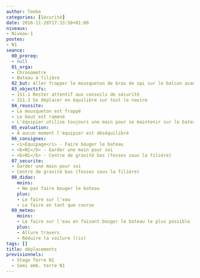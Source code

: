 ```yaml
---
author: Teebo
categories: [Sécurité]
date: 2016-11-28T17:33:58+01:00
niveaux:
- Niveau-1
postes:
- N1
seance:
  00_prereq:
  - null
  01_orga:
  - Chronomètre
  - Bateau à filière
  02_but: Aller frapper le mousqueton de bras de spi sur le balcon avant et revenir passer le reste bout dans la poulie
  03_objectifs:
  - 1S1.1 Rester attentif aux conseils de sécurité
  - 1S1.3 Se déplacer en équilibre sur tout le navire
  04_reussite:
  - Le mousqueton est frappé
  - Le bout est ramené
  - L'équipier utilise toujours une main pour se maintenir sur le bateau
  05_evaluation:
  - A aucun moment l'équipier est déséquilibré
  06_consignes:
  - <i>Equipage</i> - Faire bouger le bateau
  - <b>N1</b> - Garder une main pour soi
  - <b>N1</b> - Centre de gravité bas (fesses sous la filière)
  07_securite:
  - Garder une main pour soi
  - Centre de gravité bas (fesses sous la filière)
  08_didac:
    moins:
    - Ne pas faire bouger le bateau
    plus:
    - Le faire sur l'eau
    - Le faire en tant que course
  09_meteo:
    moins:
    - Le faire sur l'eau en faisant bouger le bateau le plus possible
    plus:
    - Allure travers
    - Réduire la voilure (ris)
tags: []
title: déplacements
previsionnels:
  - Stage Terre N1
  - Semi emb. terre N1
---
```

